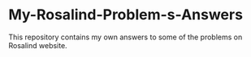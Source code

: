 # My-Rosalind-Problem-s-Answers
This repository contains my own answers to some of the problems on Rosalind website.
